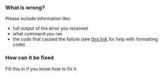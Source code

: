 ### What is wrong?

Please include information like:

* full output of the error you received
* what command you ran
* the code that caused the failure (see [this link](https://help.github.com/articles/basic-writing-and-formatting-syntax/) for help with formatting code)


### How can it be fixed

Fill this in if you know how to fix it.
